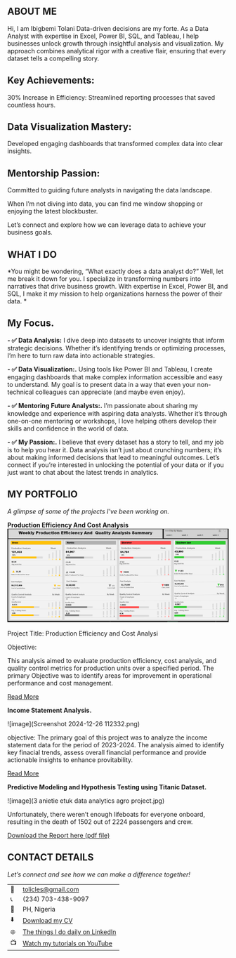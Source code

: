 <!--Section 1: Introduce your self-->
## ABOUT ME

Hi, I  am Ibigbemi  Tolani
Data-driven decisions are my forte. As a Data Analyst with expertise in Excel, Power BI, SQL, and Tableau, I help businesses unlock growth through insightful analysis and visualization. My approach combines analytical rigor with a creative flair, ensuring that every dataset tells a compelling story.

## Key Achievements:
30% Increase in Efficiency: Streamlined reporting processes that saved countless hours.

## Data Visualization Mastery: 
Developed engaging dashboards that transformed complex data into clear insights.

## Mentorship Passion: 
Committed to guiding future analysts in navigating the data landscape.

When I’m not diving into data, you can find me window shopping or enjoying the latest blockbuster. 

Let’s connect and explore how we can leverage data to achieve your business goals.


<!--Mention your top/relevant skills here - core and soft skills-->
## WHAT I DO

*You might be wondering, “What exactly does a data analyst do?” Well, let me break it down for you. I specialize in transforming numbers into narratives that drive business growth. With expertise in Excel, Power BI, and SQL, I make it my mission to help organizations harness the power of their data.
*
## My Focus.
**- ✅ Data Analysis:**
 I dive deep into datasets to uncover insights that inform strategic decisions. Whether it’s identifying trends or optimizing processes, I’m here to turn raw data into actionable strategies.
 

**- ✅ Data Visualization:.**
Using tools like Power BI and Tableau, I create engaging dashboards that make complex information accessible and easy to understand. My goal is to present data in a way that even your non-technical colleagues can appreciate (and maybe even enjoy).


**- ✅ Mentoring Future Analysts:.**
 I’m passionate about sharing my knowledge and experience with aspiring data analysts. Whether it’s through one-on-one mentoring or workshops, I love helping others develop their skills and confidence in the world of data.

**- ✅ My Passion:.**
I believe that every dataset has a story to tell, and my job is to help you hear it. Data analysis isn’t just about crunching numbers; it’s about making informed decisions that lead to meaningful outcomes. Let’s connect if you’re interested in unlocking the potential of your data or if you just want to chat about the latest trends in analytics.


<!--Section 2: List 3-4 key projects-->
## MY PORTFOLIO 

*A glimpse of some of the projects I've been working on.*

**Production Efficiency And Cost Analysis**
![image](rrreerer.png)

Project Title: Production Efficiency and Cost Analysi

Objective:

This analysis aimed to evaluate production efficiency, cost analysis, and quality control metrics for production units over a specified period. The primary Objective was to identify areas for improvement in operational performance and cost management.


[Read More](https://www.linkedin.com/pulse/production-efficiency-cost-analysis-tolani-ibigbemi-9mf0f?utm_source=share&utm_medium=member_android&utm_campaign=share_via)

**Income Statement Analysis.**

![image](Screenshot 2024-12-26 112332.png)

objective:
The primary goal of this project was to analyze the income statement data for the period of 2023-2024. The analysis aimed to identify key finacial trends, assess overall financial performance and provide actionable insights to enhance provitability.

[Read More](https://www.linkedin.com/pulse/income-statement-analysis-2023-2024-tolani-ibigbemi-11r4f)

**Predictive Modeling and Hypothesis Testing using Titanic Dataset.**

![image](3 anietie etuk data analytics agro project.jpg)

Unfortunately, there weren’t enough lifeboats for everyone onboard, resulting in the death of 1502 out of 2224 passengers and crew. 

<a href="17 How to Present Data to Executives by Anietie Etuk.pdf">Download the Report here (pdf file)</a>


## CONTACT DETAILS

*Let’s connect and see how we can make a difference together!*
<table>
  <tbody>
    <tr>
      <td>📧</td>
      <td><a href="tolicles@gmail.com">tolicles@gmail.com</a></td>
    </tr>
    <tr>
      <td>📞</td>
      <td>(234) 703-438-9097</td>
    </tr>
    <tr>
      <td>📍</td>
      <td>PH, Nigeria</td>
    </tr>
    <tr>
      <td>⬇️</td>
      <td><a href="https://etuk123456.github.io/portfolio1/docs/Profile.pdf">Download my CV</a></td>
    </tr>
    <tr>
      <td>🌐</td>
      <td><a href="https://www.linkedin.com/in/christianaibigbemi">The things I do daily on LinkedIn</a></td>
    </tr>
    <tr>
      <td>📺</td>
      <td><a href="https://www.youtube.com/@LearnwithEtuk">Watch my tutorials on YouTube</a></td>
    </tr>
  </tbody>
</table>

   




